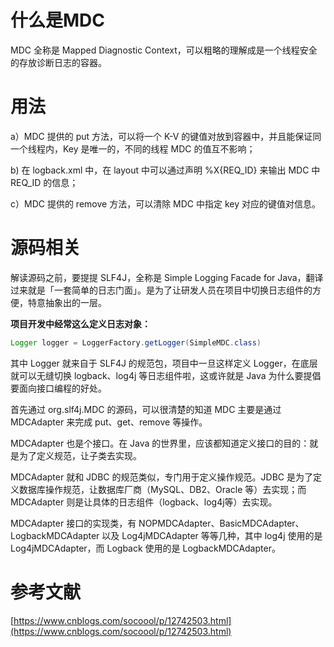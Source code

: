 # 什么是MDC

MDC 全称是 Mapped Diagnostic Context，可以粗略的理解成是一个线程安全的存放诊断日志的容器。

# 用法

a）MDC 提供的 put 方法，可以将一个 K-V 的键值对放到容器中，并且能保证同一个线程内，Key 是唯一的，不同的线程 MDC 的值互不影响；

b)  在 logback.xml 中，在 layout 中可以通过声明 %X{REQ_ID} 来输出 MDC 中 REQ_ID 的信息；

c）MDC 提供的 remove 方法，可以清除 MDC 中指定 key 对应的键值对信息。

# 源码相关

解读源码之前，要提提 SLF4J，全称是 Simple Logging Facade for Java，翻译过来就是「一套简单的日志门面」。是为了让研发人员在项目中切换日志组件的方便，特意抽象出的一层。

**项目开发中经常这么定义日志对象：**

```java
Logger logger = LoggerFactory.getLogger(SimpleMDC.class)
```

其中 Logger 就来自于 SLF4J 的规范包，项目中一旦这样定义 Logger，在底层就可以无缝切换 logback、log4j 等日志组件啦，这或许就是 Java 为什么要提倡要面向接口编程的好处。

首先通过 org.slf4j.MDC 的源码，可以很清楚的知道 MDC 主要是通过 MDCAdapter 来完成 put、get、remove 等操作。

MDCAdapter 也是个接口。在 Java 的世界里，应该都知道定义接口的目的：就是为了定义规范，让子类去实现。

MDCAdapter 就和 JDBC 的规范类似，专门用于定义操作规范。JDBC 是为了定义数据库操作规范，让数据库厂商（MySQL、DB2、Oracle 等）去实现；而 MDCAdapter 则是让具体的日志组件（logback、log4j等）去实现。

MDCAdapter 接口的实现类，有 NOPMDCAdapter、BasicMDCAdapter、LogbackMDCAdapter 以及 Log4jMDCAdapter 等等几种，其中 log4j 使用的是 Log4jMDCAdapter，而 Logback 使用的是 LogbackMDCAdapter。

# 参考文献

[https://www.cnblogs.com/socoool/p/12742503.html](https://www.cnblogs.com/socoool/p/12742503.html)